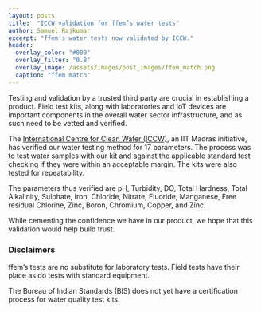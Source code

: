 ```yaml
---
layout: posts
title:  "ICCW validation for ffem’s water tests"
author: Samuel Rajkumar
excerpt: "ffem's water tests now validated by ICCW."
header:
  overlay_color: "#000"
  overlay_filter: "0.8"
  overlay_image: /assets/images/post_images/ffem_match.png
  caption: "ffem match"
---
```

Testing and validation by a trusted third party are crucial in establishing a product. Field test kits, along with laboratories and IoT devices are important components in the overall water sector infrastructure, and as such need to be vetted and verified.

The [International Centre for Clean Water (ICCW)](https://iccw.world/), an IIT Madras initiative, has verified our water testing method for 17 parameters. The process was to test water samples with our kit and against the applicable standard test checking if they were within an acceptable margin. The kits were also tested for repeatability.

The parameters thus verified are pH, Turbidity, DO, Total Hardness, Total Alkalinity, Sulphate, Iron, Chloride, Nitrate, Fluoride, Manganese, Free residual Chlorine, Zinc, Boron, Chromium, Copper, and Zinc.

While cementing the confidence we have in our product, we hope that this validation would help build trust.

### Disclaimers
ffem’s tests are no substitute for laboratory tests. Field tests have their place as do tests with standard equipment.

The Bureau of Indian Standards (BIS) does not yet have a certification process for water quality test kits.

